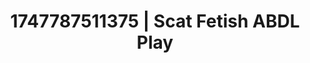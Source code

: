 ---
categories:
- Tan lines & lingerie
- Intimate rebellion
- Choking kink
- Tattooed beauties
- MILF fantasy
image: /assets/images/1747787511375.jpg
layout: post
seo:
  description: Featured content with high-quality ABDL Play, Scat Fetish. HD images
    available.
  keywords: ABDL Play, Scat Fetish
  og_image: /assets/images/1747787511375.jpg
  schema_type: VisualArtwork
tags:
- ABDL Play
- '#1747787511375'
- Scat Fetish
title: 1747787511375 | Scat Fetish ABDL Play
---
